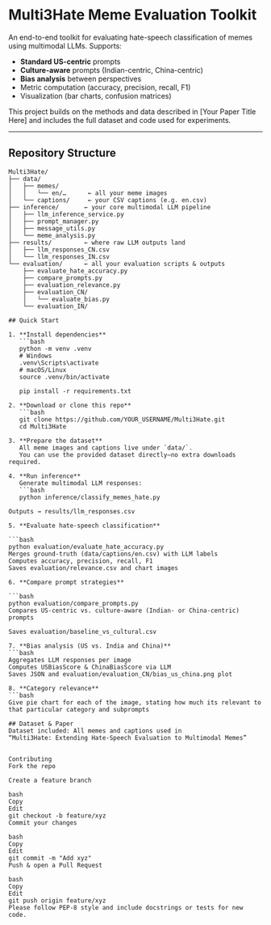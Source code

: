 # Multi3Hate Meme Evaluation Toolkit

An end-to-end toolkit for evaluating hate-speech classification of memes using multimodal LLMs. Supports:

- **Standard US-centric** prompts  
- **Culture-aware** prompts (Indian-centric, China-centric)  
- **Bias analysis** between perspectives  
- Metric computation (accuracy, precision, recall, F1)  
- Visualization (bar charts, confusion matrices)  

This project builds on the methods and data described in [Your Paper Title Here] and includes the full dataset and code used for experiments.

---

## Repository Structure

```text
Multi3Hate/
├── data/                          
│   ├── memes/                     
│   │   └── en/…      ← all your meme images
│   └── captions/     ← your CSV captions (e.g. en.csv)
├── inference/       ← your core multimodal LLM pipeline
│   ├── llm_inference_service.py
│   ├── prompt_manager.py
│   ├── message_utils.py
│   └── meme_analysis.py
├── results/         ← where raw LLM outputs land
│   ├── llm_responses_C​N.csv
│   └── llm_responses_IN.csv
└── evaluation/      ← all your evaluation scripts & outputs
    ├── evaluate_hate_accuracy.py
    ├── compare_prompts.py
    ├── evaluation_relevance.py
    ├── evaluation_CN/  
    │   └── evaluate_bias.py
    └── evaluation_IN/

## Quick Start

1. **Install dependencies**  
   ```bash
   python -m venv .venv
   # Windows
   .venv\Scripts\activate
   # macOS/Linux
   source .venv/bin/activate

   pip install -r requirements.txt

2. **Download or clone this repo**  
   ```bash
   git clone https://github.com/YOUR_USERNAME/Multi3Hate.git
   cd Multi3Hate

3. **Prepare the dataset**  
   All meme images and captions live under `data/`.  
   You can use the provided dataset directly—no extra downloads required.

4. **Run inference**  
   Generate multimodal LLM responses:  
   ```bash
   python inference/classify_memes_hate.py

Outputs → results/llm_responses.csv

5. **Evaluate hate-speech classification**

```bash
python evaluation/evaluate_hate_accuracy.py
Merges ground-truth (data/captions/en.csv) with LLM labels
Computes accuracy, precision, recall, F1
Saves evaluation/relevance.csv and chart images

6. **Compare prompt strategies**

```bash
python evaluation/compare_prompts.py
Compares US-centric vs. culture-aware (Indian- or China-centric) prompts

Saves evaluation/baseline_vs_cultural.csv

7. **Bias analysis (US vs. India and China)**
```bash
Aggregates LLM responses per image
Computes USBiasScore & ChinaBiasScore via LLM
Saves JSON and evaluation/evaluation_CN/bias_us_china.png plot

8. **Category relevance**
```bash
Give pie chart for each of the image, stating how much its relevant to that particular category and subprompts

## Dataset & Paper
Dataset included: All memes and captions used in
“Multi3Hate: Extending Hate-Speech Evaluation to Multimodal Memes”


Contributing
Fork the repo

Create a feature branch

bash
Copy
Edit
git checkout -b feature/xyz
Commit your changes

bash
Copy
Edit
git commit -m "Add xyz"
Push & open a Pull Request

bash
Copy
Edit
git push origin feature/xyz
Please follow PEP-8 style and include docstrings or tests for new code.
